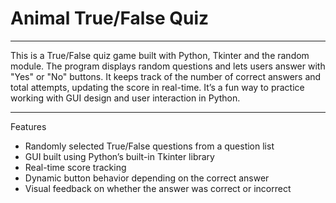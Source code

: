 # Animal True/False Quiz
____________________________________

This is a True/False quiz game built with Python, Tkinter and the random module. The program displays random questions and lets users answer with "Yes" or "No" buttons. It keeps track of the number of correct answers and total attempts, updating the score in real-time. It’s a fun way to practice working with GUI design and user interaction in Python.

________

Features 

* Randomly selected True/False questions from a question list
* GUI built using Python’s built-in Tkinter library
* Real-time score tracking
* Dynamic button behavior depending on the correct answer
* Visual feedback on whether the answer was correct or incorrect


